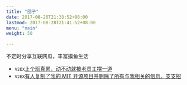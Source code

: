 ```yaml
---
title: "圈子"
date: 2017-08-20T21:38:52+08:00
lastmod: 2017-08-28T21:41:52+08:00
menu: "main"
weight: 50

---
```


不定时分享互联网瓜，丰富摸鱼生活

- <font size=2>`V2EX`</font>[上个班真累，动不动就被老员工摆一道](https://www.v2ex.com/t/790098?p=1)
- <font size=2>`V2EX`</font>[有人复制了我的 MIT 开源项目并删除了所有与我相关的信息，支支招](https://www.v2ex.com/t/786099?p=1)

